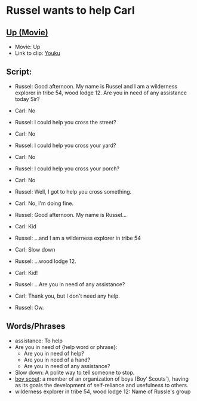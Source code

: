 # Russel wants to help Carl
## [Up (Movie)](http://www.imdb.com/title/tt1049413/)
- Movie: Up
- Link to clip: [Youku](http://v.youku.com/v_show/id_XMTc2NTY5ODIyMA==.html?spm=a2h0k.8191407.0.0&from=s1.8-1-1.2) 

## Script:
- Russel: Good afternoon. My name is Russel and I am a wilderness explorer in tribe 54, wood lodge 12. Are you in need of any assistance today Sir?

- Carl: No

- Russel: I could help you cross the street?

- Carl: No

- Russel: I could help you cross your yard?

- Carl: No

- Russel: I could help you cross your porch?

- Carl: No

- Russel: Well, I got to help you cross something.

- Carl: No, I'm doing fine.

- Russel: Good afternoon. My name is Russel...

- Carl: Kid

- Russel: ...and I am a wilderness explorer in tribe 54

- Carl: Slow down

- Russel: ...wood lodge 12.

- Carl: Kid!

- Russel: ...Are you in need of any assistance?

- Carl: Thank you, but I don't need any help.

- Russel: Ow.

## Words/Phrases
- assistance: To help
- Are you in need of {help word or phrase}:
	- Are you in need of help?
	- Are you in need of a hand?
	- Are you in need of any assistance?
- Slow down: A polite way to tell someone to stop.
- [boy scout](http://youdao.com/w/eng/boy%20scout/#keyfrom=dict2.index): a member of an organization of boys (Boy′ Scouts`), having as its goals the development of self-reliance and usefulness to others.
- wilderness explorer in tribe 54, wood lodge 12: Name of Russle's group

